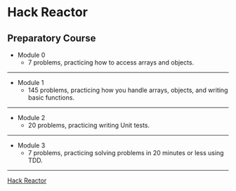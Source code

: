 # Hack Reactor #
## Preparatory Course ##

* Module 0 
    * 7 problems, practicing how to access arrays and objects. 
---
* Module 1 
    * 145 problems, practicing how you handle arrays, objects, and writing basic functions.
---
* Module 2 
    * 20 problems, practicing writing Unit tests.
---
* Module 3
    * 7 problems, practicing solving problems in 20 minutes or less using TDD.
---
[Hack Reactor](https://github.com/elsheikh21/Hack-Reactor-prep-course/blob/master/hackReactorAvatar.png)